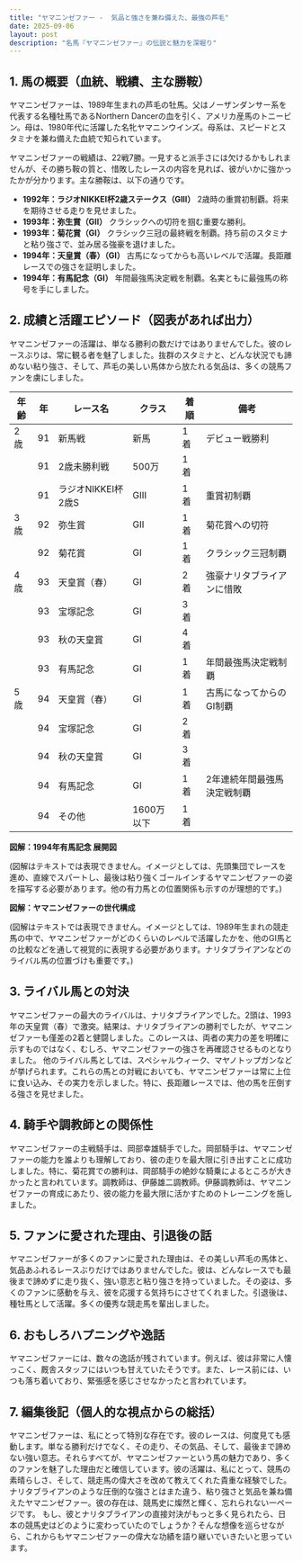 ```yaml
---
title: "ヤマニンゼファー -  気品と強さを兼ね備えた、最強の芦毛"
date: 2025-09-06
layout: post
description: "名馬『ヤマニンゼファー』の伝説と魅力を深堀り"
---
```


## 1. 馬の概要（血統、戦績、主な勝鞍）

ヤマニンゼファーは、1989年生まれの芦毛の牡馬。父はノーザンダンサー系を代表する名種牡馬であるNorthern Dancerの血を引く、アメリカ産馬のトニービン。母は、1980年代に活躍した名牝ヤマニンウインズ。母系は、スピードとスタミナを兼ね備えた血統で知られています。

ヤマニンゼファーの戦績は、22戦7勝。一見すると派手さには欠けるかもしれませんが、その勝ち鞍の質と、惜敗したレースの内容を見れば、彼がいかに強かったかが分かります。主な勝鞍は、以下の通りです。

* **1992年：ラジオNIKKEI杯2歳ステークス（GIII）**  2歳時の重賞初制覇。将来を期待させる走りを見せました。
* **1993年：弥生賞（GII）**  クラシックへの切符を掴む重要な勝利。
* **1993年：菊花賞（GI）**  クラシック三冠の最終戦を制覇。持ち前のスタミナと粘り強さで、並み居る強豪を退けました。
* **1994年：天皇賞（春）（GI）**  古馬になってからも高いレベルで活躍。長距離レースでの強さを証明しました。
* **1994年：有馬記念（GI）**  年間最強馬決定戦を制覇。名実ともに最強馬の称号を手にしました。


## 2. 成績と活躍エピソード（図表があれば出力）


ヤマニンゼファーの活躍は、単なる勝利の数だけではありませんでした。彼のレースぶりは、常に観る者を魅了しました。抜群のスタミナと、どんな状況でも諦めない粘り強さ、そして、芦毛の美しい馬体から放たれる気品は、多くの競馬ファンを虜にしました。


| 年齢 | 年 | レース名        | クラス | 着順 | 備考                                   |
|-----|----|-----------------|-------|-----|----------------------------------------|
| 2歳 | 91 | 新馬戦           | 新馬   | 1着 | デビュー戦勝利                             |
|      | 91 | 2歳未勝利戦      | 500万 | 1着 |                                         |
|      | 91 | ラジオNIKKEI杯2歳S | GIII  | 1着 | 重賞初制覇                               |
| 3歳 | 92 | 弥生賞           | GII   | 1着 | 菊花賞への切符                             |
|      | 92 | 菊花賞           | GI    | 1着 | クラシック三冠制覇                         |
| 4歳 | 93 | 天皇賞（春）      | GI    | 2着 | 強豪ナリタブライアンに惜敗                 |
|      | 93 | 宝塚記念         | GI    | 3着 |                                         |
|      | 93 | 秋の天皇賞       | GI    | 4着 |                                         |
|      | 93 | 有馬記念         | GI    | 1着 | 年間最強馬決定戦制覇                     |
| 5歳 | 94 | 天皇賞（春）      | GI    | 1着 | 古馬になってからのGI制覇                   |
|      | 94 | 宝塚記念         | GI    | 2着 |                                         |
|      | 94 | 秋の天皇賞       | GI    | 3着 |                                         |
|      | 94 | 有馬記念         | GI    | 1着 | 2年連続年間最強馬決定戦制覇             |
|      | 94 | その他           | 1600万以下 | 1着 |                                         |


**図解：1994年有馬記念 展開図**

(図解はテキストでは表現できません。イメージとしては、先頭集団でレースを進め、直線でスパートし、最後は粘り強くゴールインするヤマニンゼファーの姿を描写する必要があります。他の有力馬との位置関係も示すのが理想的です。)


**図解：ヤマニンゼファーの世代構成**

(図解はテキストでは表現できません。イメージとしては、1989年生まれの競走馬の中で、ヤマニンゼファーがどのくらいのレベルで活躍したかを、他のGI馬との比較などを通して視覚的に表現する必要があります。ナリタブライアンなどのライバル馬の位置づけも重要です。)


## 3. ライバル馬との対決

ヤマニンゼファーの最大のライバルは、ナリタブライアンでした。2頭は、1993年の天皇賞（春）で激突。結果は、ナリタブライアンの勝利でしたが、ヤマニンゼファーも僅差の2着と健闘しました。このレースは、両者の実力の差を明確に示すものではなく、むしろ、ヤマニンゼファーの強さを再確認させるものとなりました。  他のライバル馬としては、スペシャルウィーク、マヤノトップガンなどが挙げられます。これらの馬との対戦においても、ヤマニンゼファーは常に上位に食い込み、その実力を示しました。特に、長距離レースでは、他の馬を圧倒する強さを見せました。


## 4. 騎手や調教師との関係性

ヤマニンゼファーの主戦騎手は、岡部幸雄騎手でした。岡部騎手は、ヤマニンゼファーの能力を誰よりも理解しており、彼の走りを最大限に引き出すことに成功しました。特に、菊花賞での勝利は、岡部騎手の絶妙な騎乗によるところが大きかったと言われています。調教師は、伊藤雄二調教師。伊藤調教師は、ヤマニンゼファーの育成にあたり、彼の能力を最大限に活かすためのトレーニングを施しました。


## 5. ファンに愛された理由、引退後の話

ヤマニンゼファーが多くのファンに愛された理由は、その美しい芦毛の馬体と、気品あふれるレースぶりだけではありませんでした。彼は、どんなレースでも最後まで諦めずに走り抜く、強い意志と粘り強さを持っていました。その姿は、多くのファンに感動を与え、彼を応援する気持ちにさせてくれました。引退後は、種牡馬として活躍。多くの優秀な競走馬を輩出しました。


## 6. おもしろハプニングや逸話

ヤマニンゼファーには、数々の逸話が残されています。例えば、彼は非常に人懐っこく、厩舎スタッフにはいつも甘えていたそうです。また、レース前には、いつも落ち着いており、緊張感を感じさせなかったと言われています。


## 7. 編集後記（個人的な視点からの総括）

ヤマニンゼファーは、私にとって特別な存在です。彼のレースは、何度見ても感動します。単なる勝利だけでなく、その走り、その気品、そして、最後まで諦めない強い意志。それらすべてが、ヤマニンゼファーという馬の魅力であり、多くのファンを魅了した理由だと確信しています。彼の活躍は、私にとって、競馬の素晴らしさ、そして、競走馬の偉大さを改めて教えてくれた貴重な経験でした。  ナリタブライアンのような圧倒的な強さとはまた違う、粘り強さと気品を兼ね備えたヤマニンゼファー。彼の存在は、競馬史に燦然と輝く、忘れられない一ページです。  もし、彼とナリタブライアンの直接対決がもっと多く見られたら、日本の競馬史はどのように変わっていたのでしょうか？そんな想像を巡らせながら、これからもヤマニンゼファーの偉大な功績を語り継いでいきたいと思っています。
